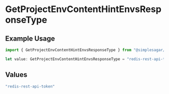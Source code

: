# GetProjectEnvContentHintEnvsResponseType

## Example Usage

```typescript
import { GetProjectEnvContentHintEnvsResponseType } from "@simplesagar/vercel/models/getprojectenvop.js";

let value: GetProjectEnvContentHintEnvsResponseType = "redis-rest-api-token";
```

## Values

```typescript
"redis-rest-api-token"
```